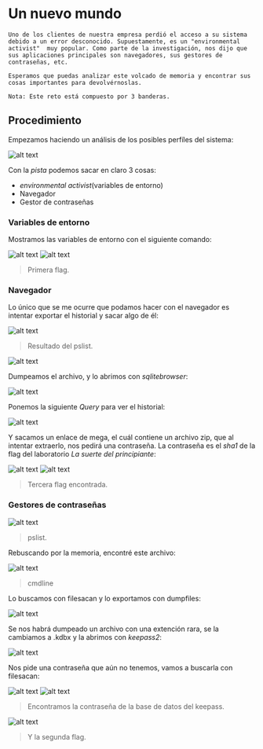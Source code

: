 # Un nuevo mundo

```
Uno de los clientes de nuestra empresa perdió el acceso a su sistema debido a un error desconocido. Supuestamente, es un "environmental activist"  muy popular. Como parte de la investigación, nos dijo que sus aplicaciones principales son navegadores, sus gestores de contraseñas, etc. 

Esperamos que puedas analizar este volcado de memoria y encontrar sus cosas importantes para devolvérnoslas.

Nota: Este reto está compuesto por 3 banderas.
```

## Procedimiento

Empezamos haciendo un análisis de los posibles perfíles del sistema:

![alt text](img/image.png)

Con la *pista* podemos sacar en claro 3 cosas:

- *environmental activist*(variables de entorno)
- Navegador
- Gestor de contraseñas

### Variables de entorno 

Mostramos las variables de entorno con el siguiente comando:

![alt text](img/image-1.png)
![alt text](img/image-2.png)
> Primera flag.

### Navegador

Lo único que se me ocurre que podamos hacer con el navegador es intentar exportar el historial y sacar algo de él:

![alt text](img/image-3.png)
> Resultado del pslist.

![alt text](img/image-11.png)

Dumpeamos el archivo, y lo abrimos con *sqlitebrowser*:

![alt text](img/image-12.png)

Ponemos la siguiente *Query* para ver el historial:

![alt text](img/image-13.png)

Y sacamos un enlace de mega, el cuál contiene un archivo zip, que al intentar extraerlo, nos pedirá una contraseña. La contraseña es el *sha1* de la flag del laboratorio *La suerte del principiante*:

![alt text](img/image-14.png)
![alt text](img/image-15.png)
> Tercera flag encontrada.

### Gestores de contraseñas

![alt text](img/image-4.png)
> pslist.

Rebuscando por la memoria, encontré este archivo:

![alt text](img/image-5.png)
>cmdline

Lo buscamos con filesacan y lo exportamos con dumpfiles:

![alt text](img/image-7.png)

Se nos habrá dumpeado un archivo con una extención rara, se la cambiamos a .kdbx y la abrimos con *keepass2*:

![alt text](img/image-6.png)

Nos pide una contraseña que aún no tenemos, vamos a buscarla con filesacan:

![alt text](img/image-8.png)
![alt text](img/image-9.png)
> Encontramos la contraseña de la base de datos del keepass.

![alt text](img/image-10.png)
> Y la segunda flag.